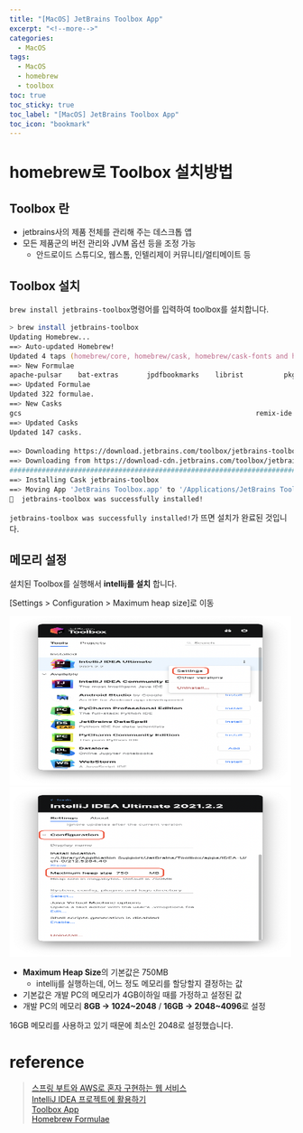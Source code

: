 ```yaml
---
title: "[MacOS] JetBrains Toolbox App"
excerpt: "<!--more-->"
categories:
  - MacOS
tags:
  - MacOS
  - homebrew
  - toolbox
toc: true
toc_sticky: true
toc_label: "[MacOS] JetBrains Toolbox App"
toc_icon: "bookmark"
---
```


# homebrew로 Toolbox 설치방법

## Toolbox 란

- jetbrains사의 제품 전체를 관리해 주는 데스크톱 앱
- 모든 제품군의 버전 관리와 JVM 옵션 등을 조정 가능
  - 안드로이드 스튜디오, 웹스톰, 인텔리제이 커뮤니티/얼티메이트 등

## Toolbox 설치

`brew install jetbrains-toolbox`명령어를 입력하여 toolbox를 설치합니다.

```zsh
> brew install jetbrains-toolbox
Updating Homebrew...
==> Auto-updated Homebrew!
Updated 4 taps (homebrew/core, homebrew/cask, homebrew/cask-fonts and homebrew/services).
==> New Formulae
apache-pulsar    bat-extras       jpdfbookmarks    librist          pkgconf          red-tldr         viu
==> Updated Formulae
Updated 322 formulae.
==> New Casks
gcs                                                          remix-ide
==> Updated Casks
Updated 147 casks.

==> Downloading https://download.jetbrains.com/toolbox/jetbrains-toolbox-1.21.9712.dmg
==> Downloading from https://download-cdn.jetbrains.com/toolbox/jetbrains-toolbox-1.21.9712.dmg
######################################################################## 100.0%
==> Installing Cask jetbrains-toolbox
==> Moving App 'JetBrains Toolbox.app' to '/Applications/JetBrains Toolbox.app'
🍺  jetbrains-toolbox was successfully installed!
```

`jetbrains-toolbox was successfully installed!`가 뜨면 설치가 완료된 것입니다.

## 메모리 설정

설치된 Toolbox를 실행해서 **intellij를 설치** 합니다.

[Settings > Configuration > Maximum heap size]로 이동

<img src="/images/macos/intellij-settings.png" width="500" height="300"/>
<img src="/images/macos/intellij-memory-setting.png" width="500" height="300"/>

- **Maximum Heap Size**의 기본값은 750MB
  - intellij를 실행하는데, 어느 정도 메모리를 할당할지 결정하는 값
- 기본값은 개발 PC의 메모리가 4GB이하일 때를 가정하고 설정된 값
- 개발 PC의 메모리 **8GB -> 1024~2048** / **16GB -> 2048~4096**로 설정

16GB 메모리를 사용하고 있기 때문에 최소인 2048로 설정했습니다.

# reference

> [스프링 부트와 AWS로 혼자 구현하는 웹 서비스](https://www.aladin.co.kr/shop/wproduct.aspx?ItemId=218568947)
<br>[IntelliJ IDEA 프로젝트에 활용하기](https://www.aladin.co.kr/shop/wproduct.aspx?ItemId=243441458)
<br>[Toolbox App](https://www.jetbrains.com/ko-kr/toolbox-app/)
<br>[Homebrew Formulae](https://formulae.brew.sh/cask/jetbrains-toolbox)